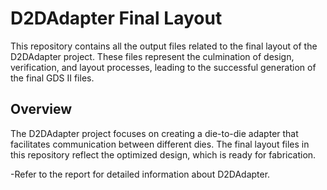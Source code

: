 # D2DAdapter Final Layout

This repository contains all the output files related to the final layout of the D2DAdapter project. These files represent the culmination of design, verification, and layout processes, leading to the successful generation of the final GDS II files.

## Overview

The D2DAdapter project focuses on creating a die-to-die adapter that facilitates communication between different dies. The final layout files in this repository reflect the optimized design, which is ready for fabrication.

-Refer to the report for detailed information about D2DAdapter.

